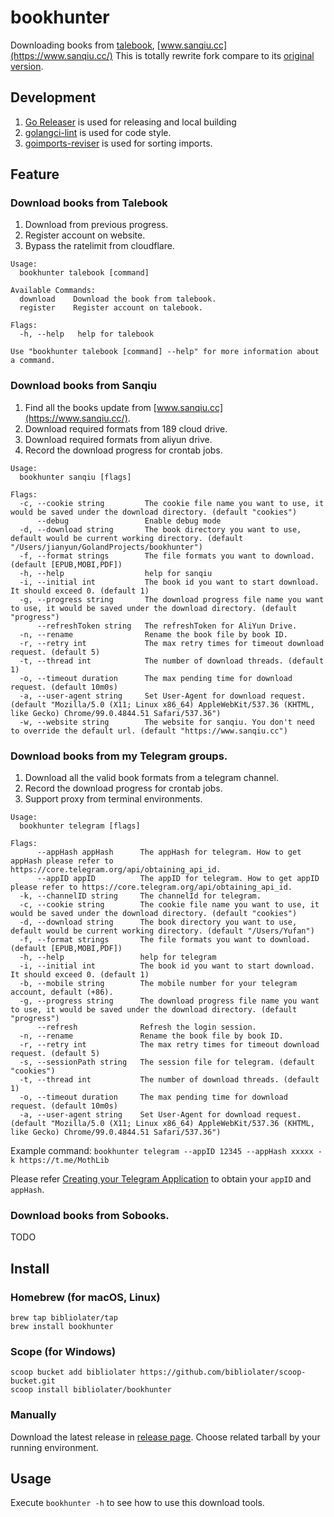 # bookhunter

Downloading books from [talebook](https://github.com/talebook/talebook), [www.sanqiu.cc](https://www.sanqiu.cc/)
This is totally rewrite fork compare to its [original version](https://github.com/hellojukay/dl-talebook).

## Development

1. [Go Releaser](https://github.com/goreleaser/goreleaser) is used for releasing and local building
2. [golangci-lint](https://github.com/golangci/golangci-lint) is used for code style.
3. [goimports-reviser](https://github.com/incu6us/goimports-reviser) is used for sorting imports.

## Feature

### Download books from Talebook

1. Download from previous progress.
2. Register account on website.
3. Bypass the ratelimit from cloudflare.

```shell
Usage:
  bookhunter talebook [command]

Available Commands:
  download    Download the book from talebook.
  register    Register account on talebook.

Flags:
  -h, --help   help for talebook

Use "bookhunter talebook [command] --help" for more information about a command.
```

### Download books from Sanqiu

1. Find all the books update from [www.sanqiu.cc](https://www.sanqiu.cc/).
2. Download required formats from 189 cloud drive.
2. Download required formats from aliyun drive.
3. Record the download progress for crontab jobs.

```shell
Usage:
  bookhunter sanqiu [flags]

Flags:
  -c, --cookie string         The cookie file name you want to use, it would be saved under the download directory. (default "cookies")
      --debug                 Enable debug mode
  -d, --download string       The book directory you want to use, default would be current working directory. (default "/Users/jianyun/GolandProjects/bookhunter")
  -f, --format strings        The file formats you want to download. (default [EPUB,MOBI,PDF])
  -h, --help                  help for sanqiu
  -i, --initial int           The book id you want to start download. It should exceed 0. (default 1)
  -g, --progress string       The download progress file name you want to use, it would be saved under the download directory. (default "progress")
      --refreshToken string   The refreshToken for AliYun Drive.
  -n, --rename                Rename the book file by book ID.
  -r, --retry int             The max retry times for timeout download request. (default 5)
  -t, --thread int            The number of download threads. (default 1)
  -o, --timeout duration      The max pending time for download request. (default 10m0s)
  -a, --user-agent string     Set User-Agent for download request. (default "Mozilla/5.0 (X11; Linux x86_64) AppleWebKit/537.36 (KHTML, like Gecko) Chrome/99.0.4844.51 Safari/537.36")
  -w, --website string        The website for sanqiu. You don't need to override the default url. (default "https://www.sanqiu.cc")
```

### Download books from my Telegram groups.

1. Download all the valid book formats from a telegram channel.
2. Record the download progress for crontab jobs.
3. Support proxy from terminal environments.

```shell
Usage:
  bookhunter telegram [flags]

Flags:
      --appHash appHash      The appHash for telegram. How to get appHash please refer to https://core.telegram.org/api/obtaining_api_id.
      --appID appID          The appID for telegram. How to get appID please refer to https://core.telegram.org/api/obtaining_api_id.
  -k, --channelID string     The channelId for telegram.
  -c, --cookie string        The cookie file name you want to use, it would be saved under the download directory. (default "cookies")
  -d, --download string      The book directory you want to use, default would be current working directory. (default "/Users/Yufan")
  -f, --format strings       The file formats you want to download. (default [EPUB,MOBI,PDF])
  -h, --help                 help for telegram
  -i, --initial int          The book id you want to start download. It should exceed 0. (default 1)
  -b, --mobile string        The mobile number for your telegram account, default (+86).
  -g, --progress string      The download progress file name you want to use, it would be saved under the download directory. (default "progress")
      --refresh              Refresh the login session.
  -n, --rename               Rename the book file by book ID.
  -r, --retry int            The max retry times for timeout download request. (default 5)
  -s, --sessionPath string   The session file for telegram. (default "cookies")
  -t, --thread int           The number of download threads. (default 1)
  -o, --timeout duration     The max pending time for download request. (default 10m0s)
  -a, --user-agent string    Set User-Agent for download request. (default "Mozilla/5.0 (X11; Linux x86_64) AppleWebKit/537.36 (KHTML, like Gecko) Chrome/99.0.4844.51 Safari/537.36")
```

Example command: `bookhunter telegram --appID 12345 --appHash xxxxx -k https://t.me/MothLib`

Please refer [Creating your Telegram Application](https://core.telegram.org/api/obtaining_api_id) to obtain your `appID` and `appHash`.

### Download books from Sobooks.

TODO

## Install

### Homebrew (for macOS, Linux)

```shell
brew tap bibliolater/tap
brew install bookhunter
```

### Scope (for Windows)

```shell
scoop bucket add bibliolater https://github.com/bibliolater/scoop-bucket.git
scoop install bibliolater/bookhunter
```

### Manually

Download the latest release in [release page](https://github.com/bibliolater/bookhunter/releases). Choose related
tarball by your running environment.

## Usage

Execute `bookhunter -h` to see how to use this download tools.
